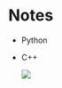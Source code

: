 # Notes

* Python
* C++

  <img src="https://i.pinimg.com/originals/27/13/92/271392d3af71acbd94e70bfabe6affc1.gif" > 
